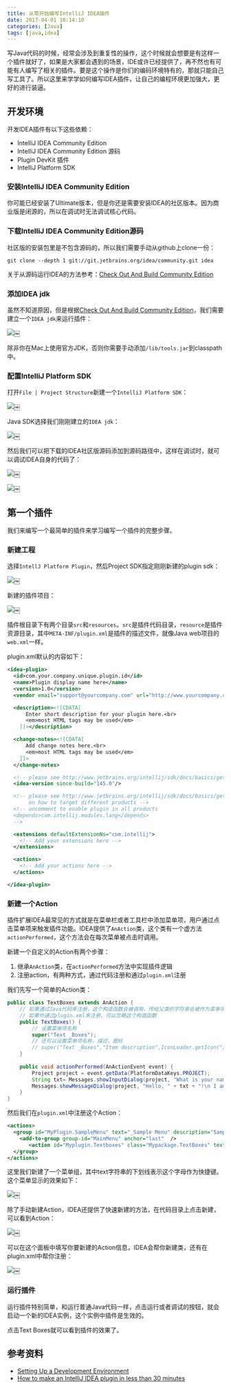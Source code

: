 ```yaml
---
title: 从零开始编写IntelliJ IDEA插件
date: 2017-04-01 10:14:10
categories: [Java]
tags: [java,idea]
---
```


写Java代码的时候，经常会涉及到重复性的操作，这个时候就会想要是有这样一个插件就好了，如果是大家都会遇到的场景，IDE或许已经提供了，再不然也有可能有人编写了相关的插件。要是这个操作是你们的编码环境特有的，那就只能自己写工具了。所以这里来学学如何编写IDEA插件，让自己的编程环境更加强大，更好的进行装逼。

<!--more-->

## 开发环境
开发IDEA插件有以下这些依赖：

- IntelliJ IDEA Community Edition 
- IntelliJ IDEA Community Edition 源码
- Plugin DevKit 插件
- IntelliJ Platform SDK

### 安装IntelliJ IDEA Community Edition
你可能已经安装了Ultimate版本，但是你还是需要安装IDEA的社区版本。因为商业版是闭源的，所以在调试时无法调试核心代码。

### 下载IntelliJ IDEA Community Edition源码
社区版的安装包里是不包含源码的，所以我们需要手动从github上clone一份：

```
git clone --depth 1 git://git.jetbrains.org/idea/community.git idea
```

关于从源码运行IDEA的方法参考：[Check Out And Build Community Edition](http://www.jetbrains.org/intellij/sdk/docs/basics/checkout_and_build_community.html)

### 添加IDEA jdk
虽然不知道原因，但是根据[Check Out And Build Community Edition](http://www.jetbrains.org/intellij/sdk/docs/basics/checkout_and_build_community.html)，我们需要建立一个`IDEA jdk`来运行插件：

![](/img/java/idea/14910140405419/14910447672307.jpg)￼

除非你在Mac上使用官方JDK，否则你需要手动添加`/lib/tools.jar`到classpath中。

### 配置IntelliJ Platform SDK
打开`File | Project Structure`新建一个`IntelliJ Platform SDK`：

![](/img/java/idea/14910140405419/14910140718316.jpg)￼

Java SDK选择我们刚刚建立的`IDEA jdk`：

![](/img/java/idea/14910140405419/14910449400889.jpg)￼

然后我们可以把下载的IDEA社区版源码添加到源码路径中，这样在调试时，就可以调试IDEA自身的代码了：

![](/img/java/idea/14910140405419/14910450172506.jpg)￼

![](/img/java/idea/14910140405419/14910450845885.jpg)￼

## 第一个插件
我们来编写一个最简单的插件来学习编写一个插件的完整步骤。

### 新建工程
选择`IntellJ Platform Plugin`，然后Project SDK指定刚刚新建的plugin sdk：

![](/img/java/idea/14910140405419/14910451487756.jpg)￼

新建的插件项目：

![](/img/java/idea/14910140405419/14913163331150.jpg)￼

插件根目录下有两个目录`src`和`resources`。`src`是插件代码目录，`resource`是插件资源目录，其中`META-INF/plugin.xml`是插件的描述文件，就像Java web项目的`web.xml`一样。

plugin.xml默认的内容如下：

```xml
<idea-plugin>
  <id>com.your.company.unique.plugin.id</id>
  <name>Plugin display name here</name>
  <version>1.0</version>
  <vendor email="support@yourcompany.com" url="http://www.yourcompany.com">YourCompany</vendor>

  <description><![CDATA[
      Enter short description for your plugin here.<br>
      <em>most HTML tags may be used</em>
    ]]></description>

  <change-notes><![CDATA[
      Add change notes here.<br>
      <em>most HTML tags may be used</em>
    ]]>
  </change-notes>

  <!-- please see http://www.jetbrains.org/intellij/sdk/docs/basics/getting_started/build_number_ranges.html for description -->
  <idea-version since-build="145.0"/>

  <!-- please see http://www.jetbrains.org/intellij/sdk/docs/basics/getting_started/plugin_compatibility.html
       on how to target different products -->
  <!-- uncomment to enable plugin in all products
  <depends>com.intellij.modules.lang</depends>
  -->

  <extensions defaultExtensionNs="com.intellij">
    <!-- Add your extensions here -->
  </extensions>

  <actions>
    <!-- Add your actions here -->
  </actions>

</idea-plugin>
```

### 新建一个Action
插件扩展IDEA最常见的方式就是在菜单栏或者工具栏中添加菜单项，用户通过点击菜单项来触发插件功能。IDEA提供了`AnAction`类，这个类有一个虚方法`actionPerformed`，这个方法会在每次菜单被点击时调用。

新建一个自定义的Action有两个步骤：

1. 继承`AnAction`类，在`actionPerformed`方法中实现插件逻辑
2. 注册action，有两种方式，通过代码注册和通过`plugin.xml`注册

我们先写一个简单的Action类：

```java
public class TextBoxes extends AnAction {
    // 如果通过Java代码来注册，这个构造函数会被调用，传给父类的字符串会被作为菜单项的名称
    // 如果你通过plugin.xml来注册，可以忽略这个构造函数
    public TextBoxes() {
        // 设置菜单项名称
        super("Text _Boxes");
        // 还可以设置菜单项名称，描述，图标
        // super("Text _Boxes","Item description",IconLoader.getIcon("/Mypackage/icon.png"));
    }
 
    public void actionPerformed(AnActionEvent event) {
        Project project = event.getData(PlatformDataKeys.PROJECT);
        String txt= Messages.showInputDialog(project, "What is your name?", "Input your name", Messages.getQuestionIcon());
        Messages.showMessageDialog(project, "Hello, " + txt + "!\n I am glad to see you.", "Information", Messages.getInformationIcon());
    }
}
```

然后我们在`plugin.xml`中注册这个Action：

```xml
<actions>
  <group id="MyPlugin.SampleMenu" text="_Sample Menu" description="Sample menu">
    <add-to-group group-id="MainMenu" anchor="last"  />
       <action id="Myplugin.Textboxes" class="Mypackage.TextBoxes" text="Text _Boxes" description="A test menu item" />
  </group>
</actions>
```

这里我们新建了一个菜单组，其中text字符串的下划线表示这个字母作为快捷键。这个菜单显示的效果如下：

![](/img/java/idea/14910140405419/14913176212218.jpg)￼

除了手动新建Action，IDEA还提供了快速新建的方法，在代码目录上点击新建，可以看到Action：

![](/img/java/idea/14910140405419/14913178262565.jpg)￼

可以在这个面板中填写你要新建的Action信息，IDEA会帮你新建类，还有在plugin.xml中帮你注册：

![](/img/java/idea/14910140405419/14913180035888.jpg)￼

### 运行插件
运行插件特别简单，和运行普通Java代码一样，点击运行或者调试的按钮，就会启动一个新的IDEA实例，这个实例中插件是生效的。

点击Text Boxes就可以看到插件的效果了。

## 参考资料
- [Setting Up a Development Environment](http://www.jetbrains.org/intellij/sdk/docs/basics/getting_started/setting_up_environment.html)
- [How to make an IntelliJ IDEA plugin in less than 30 minutes](http://bjorn.tipling.com/how-to-make-an-intellij-idea-plugin-in-30-minutes)

